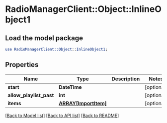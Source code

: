 # RadioManagerClient::Object::InlineObject1

## Load the model package
```perl
use RadioManagerClient::Object::InlineObject1;
```

## Properties
Name | Type | Description | Notes
------------ | ------------- | ------------- | -------------
**start** | **DateTime** |  | [optional] 
**allow_playlist_past** | **int** |  | [optional] 
**items** | [**ARRAY[ImportItem]**](ImportItem.md) |  | [optional] 

[[Back to Model list]](../README.md#documentation-for-models) [[Back to API list]](../README.md#documentation-for-api-endpoints) [[Back to README]](../README.md)


